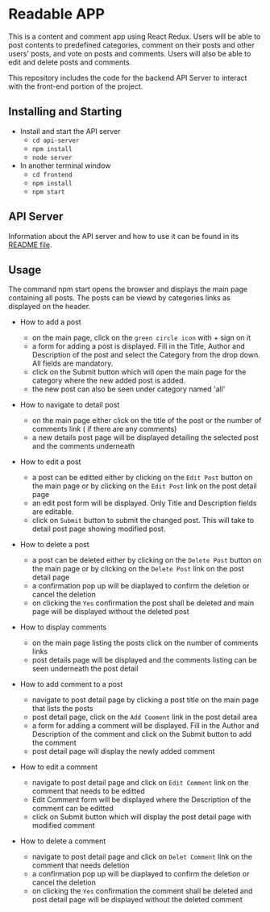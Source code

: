# Readable APP

This is a content and comment app using React Redux. Users will be able to post contents to predefined categories, comment on their posts and other users' posts, and vote on posts and comments. Users will also be able to edit and delete posts and comments.

This repository includes the code for the backend API Server to interact with the front-end portion of the project.

## Installing and Starting

* Install and start the API server
    - `cd api-server`
    - `npm install`
    - `node server`
* In another terminal window
    - `cd frontend`
	- `npm install`
    - `npm start`

## API Server

Information about the API server and how to use it can be found in its [README file](api-server/README.md).

## Usage

The command npm start opens the browser and displays the main page containing all posts. The posts can be viewd by categories links as displayed on the header.

* How to add a post
    - on the main page, click on the `green circle icon` with + sign on it
    - a form for adding a post is displayed. Fill in the Title, Author and Description of the post and select the      Category from the drop down. All fields are mandatory.
    - click on the Submit button which will open the main page for the category where the new added post is added.
    - the new post can also be seen under category named 'all'

* How to navigate to detail post
    - on the main page either click on the title of the post or the number of comments link ( if there are any         comments)
    - a new details post page will be displayed detailing the selected post and the comments underneath

* How to edit a post
    - a post can be editted either by clicking on the `Edit Post` button on the main page or by clicking on the        `Edit Post` link on the post detail page
    - an edit post form will be displayed. Only Title and Description fields are editable. 
    - click on `Submit` button to submit the changed post. This will take to detail post page showing modified post.

* How to delete a post
    - a post can be deleted either by clicking on the `Delete Post` button on the main page or by clicking on the        `Delete Post` link on the post detail page
    - a confirmation pop up will be diaplayed to confirm the deletion or cancel the deletion
    - on clicking the `Yes` confirmation the post shall be deleted and main page will be displayed without the         deleted post

* How to display comments
    - on the main page listing the posts click on the number of comments links
    - post details page will be displayed and the comments listing can be seen underneath the post detail

* How to add comment to a post
    - navigate to post detail page by clicking a post title on the main page that lists the posts
    - post detail page, click on the `Add Cooment` link in the post detail area
    - a form for adding a comment will be displayed. Fill in the Author and Description of the comment and click on    the Submit button to add the comment
    - post detail page will display the newly added comment

* How to edit a comment
    - navigate to post detail page and click on `Edit Comment` link on the comment that needs to be editted
    - Edit Comment form will be displayed where the Description of the comment can be editted
    - click on Submit button which will display the post detail page with modified comment

* How to delete a comment
    - navigate to post detail page and click on `Delet Comment` link on the comment that needs deletion
    - a confirmation pop up will be diaplayed to confirm the deletion or cancel the deletion
    - on clicking the `Yes` confirmation the comment shall be deleted and post detail page will be displayed without   the deleted comment